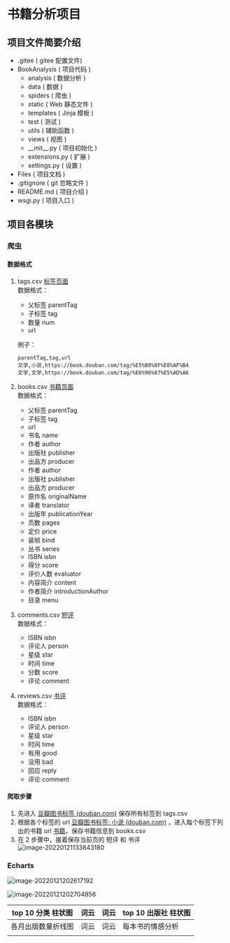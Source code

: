 # 书籍分析项目

## 项目文件简要介绍

- .gitee ( gitee 配置文件)
- BookAnalysis ( 项目代码 )
  - analysis ( 数据分析 )
  - data ( 数据 )
  - spiders ( 爬虫 )
  - static ( Web 静态文件 )
  - templates ( Jinja 模板 )
  - test ( 测试 )
  - utils ( 辅助函数 )
  - views ( 视图 )
  - \_\_init__.py ( 项目初始化 )
  - extensions.py ( 扩展 )
  - settings.py ( 设置 )
- Files ( 项目文档 )
- .gitignore ( git 忽略文件 )
- README.md ( 项目介绍 )
- wsgi.py ( 项目入口 )

## 项目各模块

### 爬虫

#### 数据格式

1. tags.csv [标签页面](https://book.douban.com/tag/?view=type&icn=index-sorttags-all)  
   数据格式：
   
   - 父标签 parentTag
   - 子标签 tag
   - 数量 num
   - url
   
   例子：  
   
   ```csv
   parentTag,tag,url
   文学,小说,https://book.douban.com/tag/%E5%B0%8F%E8%AF%B4
   文学,文学,https://book.douban.com/tag/%E6%96%87%E5%AD%A6
   ```
   
2. books.csv [书籍页面](https://book.douban.com/tag/%E6%96%87%E5%AD%A6)  
   数据格式：  

   - 父标签 parentTag
   - 子标签 tag
   - url
   - 书名 name
   - 作者 author
   - 出版社 publisher
   - 出品方 producer
   - 作者 author
   - 出版社 publisher
   - 出品方 producer
   - 原作名 originalName
   - 译者 translator
   - 出版年 publicationYear
   - 页数 pages
   - 定价 price
   - 装帧 bind
   - 丛书 series
   - ISBN isbn
   - 得分 score
   - 评价人数 evaluator
   - 内容简介 content
   - 作者简介 introductionAuthor
   - 目录 menu
   
3. comments.csv [短评](https://book.douban.com/subject/35534519/comments/)  
   数据格式：

   - ISBN isbn
   - 评论人 person
   - 星级 star
   - 时间 time
   - 分数 score
   - 评论 comment

4. reviews.csv [书评](https://book.douban.com/subject/35534519/reviews)  
   数据格式：  

   - ISBN isbn
   - 评论人 person
   - 星级 star
   - 时间 time
   - 有用 good
   - 没用 bad
   - 回应 reply
   - 评论 comment

#### 爬取步骤

1. 先进入 [豆瓣图书标签 (douban.com)](https://book.douban.com/tag/?view=type&icn=index-sorttags-all) 保存所有标签到 tags.csv
2. 根据各个标签的 url [豆瓣图书标签: 小说 (douban.com)](https://book.douban.com/tag/小说) ，进入每个标签下列出的书籍 url [书籍](https://book.douban.com/subject/4913064/)，保存书籍信息到 books.csv
3. 在 2 步骤中，接着保存当前页的 短评 和 书评  
   <img src="https://gitee.com/ruanxinwei/image/raw/master/image/image-20220121133843180.png" alt="image-20220121133843180" />

### Echarts

![image-20220121202617192](https://gitee.com/ruanxinwei/image/raw/master/image/image-20220121202617192.png)

![image-20220121202704856](https://gitee.com/ruanxinwei/image/raw/master/image/image-20220121202704856.png)



| top 10 分类 柱状图 | 词云 | 词云 | top 10 出版社 柱状图 |
| ------------------ | ---- | ---- | -------------------- |
| 各月出版数量折线图 | 词云 | 词云 | 每本书的情感分析     |
|                    |      |      |                      |

